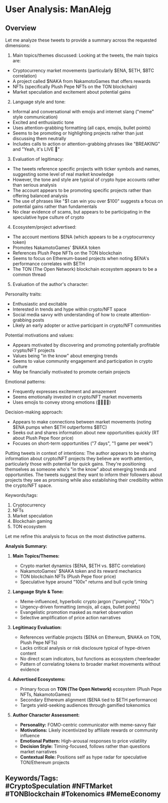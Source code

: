 # User Analysis: ManAlejg

## Overview

<think>
Let me analyze these tweets to provide a summary across the requested dimensions:

1. Main topics/themes discussed:
Looking at the tweets, the main topics are:
- Cryptocurrency market movements (particularly $ENA, $ETH, $BTC correlation)
- A project called $NAKA from NakamotoGames that offers rewards
- NFTs (specifically Plush Pepe NFTs on the TON blockchain)
- Market speculation and excitement about potential gains

2. Language style and tone:
- Informal and conversational with emojis and internet slang ("meme" style communication)
- Excited and enthusiastic tone
- Uses attention-grabbing formatting (all caps, emojis, bullet points)
- Seems to be promoting or highlighting projects rather than just discussing them neutrally
- Includes calls to action or attention-grabbing phrases like "BREAKING" and "Yeah, it's LIVE 🚨"

3. Evaluation of legitimacy:
- The tweets reference specific projects with ticker symbols and names, suggesting some level of real market knowledge
- However, the tone and style are typical of crypto hype accounts rather than serious analysis
- The account appears to be promoting specific projects rather than offering balanced analysis
- The use of phrases like "$1 can win you over $100" suggests a focus on potential gains rather than fundamentals
- No clear evidence of scams, but appears to be participating in the speculative hype culture of crypto

4. Ecosystem/project advertised:
- The account mentions $ENA (which appears to be a cryptocurrency token)
- Promotes NakamotoGames' $NAKA token
- References Plush Pepe NFTs on the TON blockchain
- Seems to focus on Ethereum-based projects when noting $ENA's performance correlates with $ETH
- The TON (The Open Network) blockchain ecosystem appears to be a common thread

5. Evaluation of the author's character:

Personality traits:
- Enthusiastic and excitable
- Interested in trends and hype within crypto/NFT space
- Social media savvy with understanding of how to create attention-grabbing posts
- Likely an early adopter or active participant in crypto/NFT communities

Potential motivations and values:
- Appears motivated by discovering and promoting potentially profitable crypto/NFT projects
- Values being "in the know" about emerging trends
- Seems to value community engagement and participation in crypto culture
- May be financially motivated to promote certain projects

Emotional patterns:
- Frequently expresses excitement and amazement
- Seems emotionally invested in crypto/NFT market movements
- Uses emojis to convey strong emotions (😮‍💨😮‍💨)

Decision-making approach:
- Appears to make connections between market movements (noting $ENA pumps when $ETH outperforms $BTC)
- Seeks out and shares information about new opportunities quickly (RT about Plush Pepe floor price)
- Focuses on short-term opportunities ("7 days", "1 game per week")

Putting tweets in context of intentions:
The author appears to be sharing information about crypto/NFT projects they believe are worth attention, particularly those with potential for quick gains. They're positioning themselves as someone who's "in the know" about emerging trends and opportunities. The tweets suggest they want to inform their followers about projects they see as promising while also establishing their credibility within the crypto/NFT space.

Keywords/tags:
1. Cryptocurrency
2. NFTs
3. Market speculation
4. Blockchain gaming
5. TON ecosystem

Let me refine this analysis to focus on the most distinctive patterns.
</think>

**Analysis Summary:**

1. **Main Topics/Themes:**
   - Crypto market dynamics ($ENA, $ETH vs. $BTC correlation)
   - NakamotoGames' $NAKA token and its reward mechanics
   - TON blockchain NFTs (Plush Pepe floor price)
   - Speculative hype around "100x" returns and bull cycle timing

2. **Language Style & Tone:**
   - Meme-influenced, hyperbolic crypto jargon ("pumping", "100x")
   - Urgency-driven formatting (emojis, all caps, bullet points)
   - Evangelistic promotion masked as market observation
   - Selective amplification of price action narratives

3. **Legitimacy Evaluation:**
   - References verifiable projects ($ENA on Ethereum, $NAKA on TON, Plush Pepe NFTs)
   - Lacks critical analysis or risk disclosure typical of hype-driven content
   - No direct scam indicators, but functions as ecosystem cheerleader
   - Pattern of correlating tokens to broader market movements without evidence

4. **Advertised Ecosystems:**
   - Primary focus on **TON (The Open Network)** ecosystem (Plush Pepe NFTs, NakamotoGames)
   - Secondary Ethereum alignment ($ENA tied to $ETH performance)
   - Targets yield-seeking audiences through gamified tokenomics

5. **Author Character Assessment:**
   - **Personality:** FOMO-centric communicator with meme-savvy flair
   - **Motivations:** Likely incentivized by affiliate rewards or community influence
   - **Emotional Pattern:** High-arousal responses to price volatility
   - **Decision Style:** Timing-focused, follows rather than questions market narratives
   - **Contextual Role:** Positions self as hype radar for speculative TON/Ethereum projects

**Keywords/Tags:**  
#CryptoSpeculation #NFTMarket #TONBlockchain #Tokenomics #MemeEconomy
---

